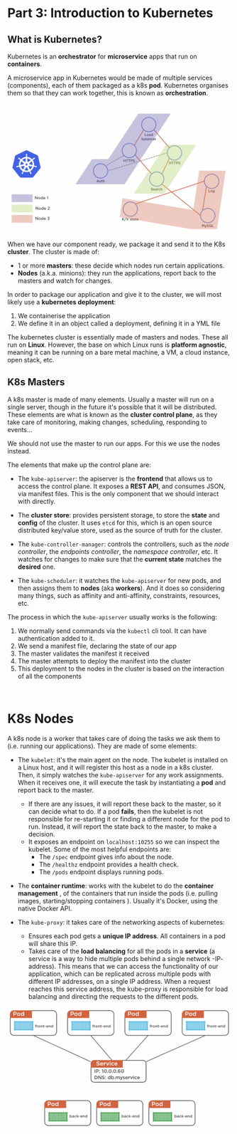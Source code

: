 # Part 3: Introduction to Kubernetes

## What is Kubernetes?

Kubernetes is an __orchestrator__ for __microservice__ apps that run on __containers__.

A microservice app in Kubernetes would be made of multiple services (components), each of them packaged as a k8s __pod__.
Kubernetes organises them so that they can work together, this is known as __orchestration__.

![K8s big picture](./images/k8s-big-picture.png)
<br/>

When we have our component ready, we package it and send it to the K8s __cluster__.
The cluster is made of:

- 1 or more __masters__: these decide which nodes run certain applications.
- __Nodes__ (a.k.a. minions): they run the applications, report back to the masters and watch for changes.

In order to package our application and give it to the cluster, we will most likely use a __kubernetes deployment__:
1. We containerise the application
2. We define it in an object called a deployment, defining it in a YML file

The kubernetes cluster is essentially made of masters and nodes. These all run on __Linux__. However, the base on which Linux runs is __platform agnostic__, meaning it can be running on a bare metal machine, a VM, a cloud instance, open stack, etc.
<br/>

## K8s Masters

A k8s master is made of many elements. Usually a master will run on a single server, though in the future it's possible that it will be distributed. These elements are what is known as the __cluster control plane__, as they take care of monitoring, making changes, scheduling, responding to events...

We should not use the master to run our apps. For this we use the nodes instead.

The elements that make up the control plane are:

* The `kube-apiserver`: the apiserver is the __frontend__ that allows us to access the control plane. It exposes a __REST API__, and consumes JSON, via manifest files. This is the only component that we should interact with directly. 

* The __cluster store__: provides persistent storage, to store the __state__ and __config__ of the cluster. It uses `etcd` for this, which is an open source distributed key/value store, used as the source of truth for the cluster.

* The `kube-controller-manager`: controls the controllers, such as the _node controller_, the _endpoints controller_, the _namespace controller_, etc. It watches for changes to make sure that the __current state__ matches the __desired__ one.

* The `kube-scheduler`: it watches the `kube-apiserver` for new pods, and then assigns them to __nodes__ (aka __workers__). And it does so considering many things, such as affinity and anti-affinity, constraints, resources, etc.


The process in which the `kube-apiserver` usually works is the following:

1. We normally send commands via the `kubectl` cli tool. It can have authentication added to it.
2. We send a manifest file, declaring the state of our app
3. The master validates the manifest it received
4. The master attempts to deploy the manifest into the cluster
5. This deployment to the nodes in the cluster is based on the interaction of all the components
<br/>


# K8s Nodes

A k8s node is a worker that takes care of doing the tasks we ask them to (i.e. running our applications). They are made of some elements:

* The `kubelet`: it's the main agent on the node. The kubelet is installed on a Linux host, and it will register this host as a node in a k8s cluster. Then, it simply watches the `kube-apiserver` for any work assignments. When it receives one, it will execute the task by instantiating a __pod__ and report back to the master.
  - If there are any issues, it will report these back to the master, so it can decide what to do. If a pod __fails__, then the kubelet is not responsible for re-starting it or finding a different node for the pod to run. Instead, it will report the state back to the master, to make a decision.
  - It exposes an endpoint on `localhost:10255` so we can inspect the kubelet. Some of the most helpful endpoints are:
    - The `/spec` endpoint gives info about the node.
    - The `/healthz` endpoint provides a health check.
    - The `/pods` endpoint displays running pods.

* The __container runtime__: works with the kubelet to do the __container management__ , of the containers that run inside the pods (i.e. pulling images, starting/stopping containers ). Usually it's Docker, using the native Docker API.

* The `kube-proxy`: it takes care of the networking aspects of kubernetes:
  - Ensures each pod gets a __unique IP address__. All containers in a pod will share this IP.
  - Takes care of the __load balancing__ for all the pods in a __service__ (a service is a way to hide multiple pods behind a single network -IP- address). This means that we can access the functionality of our application, which can be replicated across multiple pods with different IP addresses, on a single IP address. When a request reaches this service address, the kube-proxy is responsible for load balancing and directing the requests to the different pods.

![Service](./images/service.png)
<br/>